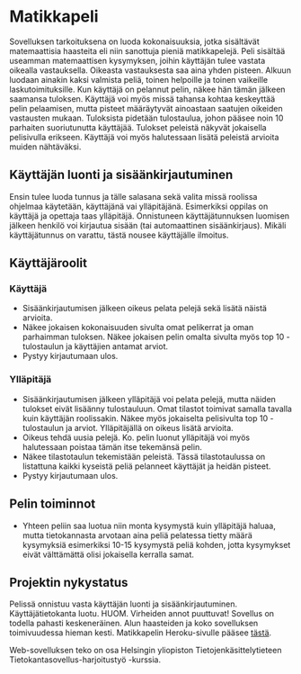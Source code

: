 # Matikkapeli

Sovelluksen tarkoituksena on luoda kokonaisuuksia, jotka sisältävät matemaattisia haasteita eli niin sanottuja pieniä matikkapelejä. Peli sisältää useamman matemaattisen kysymyksen, joihin käyttäjän tulee vastata oikealla vastauksella. Oikeasta vastauksesta saa aina yhden pisteen. Alkuun luodaan ainakin kaksi valmista peliä, toinen helpoille ja toinen vaikeille laskutoimituksille. Kun käyttäjä on pelannut pelin, näkee hän tämän jälkeen saamansa tuloksen. Käyttäjä voi myös missä tahansa kohtaa keskeyttää pelin pelaamisen, mutta pisteet määräytyvät ainoastaan saatujen oikeiden vastausten mukaan. Tuloksista pidetään tulostaulua, johon pääsee noin 10 parhaiten suoriutunutta käyttäjää. Tulokset peleistä näkyvät jokaisella pelisivulla erikseen. Käyttäjä voi myös halutessaan lisätä peleistä arvioita muiden nähtäväksi. 


## Käyttäjän luonti ja sisäänkirjautuminen
Ensin tulee luoda tunnus ja tälle salasana sekä valita missä roolissa ohjelmaa käytetään, käyttäjänä vai ylläpitäjänä. Esimerkiksi oppilas on käyttäjä ja opettaja taas ylläpitäjä.
Onnistuneen käyttäjätunnuksen luomisen jälkeen henkilö voi kirjautua sisään (tai automaattinen sisäänkirjaus).
Mikäli käyttäjätunnus on varattu, tästä nousee käyttäjälle ilmoitus.

## Käyttäjäroolit
### Käyttäjä
- Sisäänkirjautumisen jälkeen oikeus pelata pelejä sekä lisätä näistä arvioita.
- Näkee jokaisen kokonaisuuden sivulta omat pelikerrat ja oman parhaimman tuloksen. Näkee jokaisen pelin omalta sivulta myös top 10 -tulostaulun ja käyttäjien antamat arviot.
- Pystyy kirjautumaan ulos.

### Ylläpitäjä
- Sisäänkirjautumisen jälkeen ylläpitäjä voi pelata pelejä, mutta näiden tulokset eivät lisäänny tulostauluun. Omat tilastot toimivat samalla tavalla kuin käyttäjän roolissakin. Näkee myös jokaiselta pelisivulta top 10 -tulostaulun ja arviot. Ylläpitäjällä on oikeus lisätä arvioita.  
- Oikeus tehdä uusia pelejä. Ko. pelin luonut ylläpitäjä voi myös halutessaan poistaa tämän itse tekemänsä pelin.
- Näkee tilastotaulun tekemistään peleistä. Tässä tilastotaulussa on listattuna kaikki kyseistä peliä pelanneet käyttäjät ja heidän pisteet.
- Pystyy kirjautumaan ulos.

## Pelin toiminnot
- Yhteen peliin saa luotua niin monta kysymystä kuin ylläpitäjä haluaa, mutta tietokannasta arvotaan aina peliä pelatessa tietty määrä kysymyksiä esimerkiksi 10-15 kysymystä peliä kohden, jotta kysymykset eivät välttämättä olisi jokaisella kerralla samat.

## Projektin nykystatus
Pelissä onnistuu vasta käyttäjän luonti ja sisäänkirjautuminen. Käyttäjätietokanta luotu. HUOM. Virheiden annot puuttuvat! 
Sovellus on todella pahasti keskeneräinen. Alun haasteiden ja koko sovelluksen toimivuudessa hieman kesti.
Matikkapelin Heroku-sivulle pääsee [tästä](https://tsoha-kavijat.herokuapp.com/).

Web-sovelluksen teko on osa Helsingin yliopiston Tietojenkäsittelytieteen Tietokantasovellus-harjoitustyö -kurssia.
